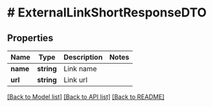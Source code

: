 # # ExternalLinkShortResponseDTO

## Properties

Name | Type | Description | Notes
------------ | ------------- | ------------- | -------------
**name** | **string** | Link name |
**url** | **string** | Link url |

[[Back to Model list]](../../README.md#models) [[Back to API list]](../../README.md#endpoints) [[Back to README]](../../README.md)
